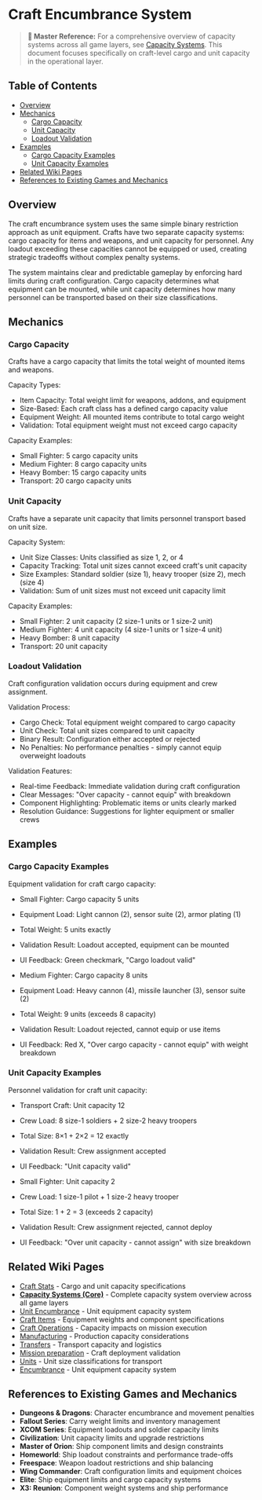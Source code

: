 # Craft Encumbrance System

> **📖 Master Reference:** For a comprehensive overview of capacity systems across all game layers, see [Capacity Systems](../core/Capacity_Systems.md). This document focuses specifically on craft-level cargo and unit capacity in the operational layer.

## Table of Contents
- [Overview](#overview)
- [Mechanics](#mechanics)
  - [Cargo Capacity](#cargo-capacity)
  - [Unit Capacity](#unit-capacity)
  - [Loadout Validation](#loadout-validation)
- [Examples](#examples)
  - [Cargo Capacity Examples](#cargo-capacity-examples)
  - [Unit Capacity Examples](#unit-capacity-examples)
- [Related Wiki Pages](#related-wiki-pages)
- [References to Existing Games and Mechanics](#references-to-existing-games-and-mechanics)

## Overview

The craft encumbrance system uses the same simple binary restriction approach as unit equipment. Crafts have two separate capacity systems: cargo capacity for items and weapons, and unit capacity for personnel. Any loadout exceeding these capacities cannot be equipped or used, creating strategic tradeoffs without complex penalty systems.

The system maintains clear and predictable gameplay by enforcing hard limits during craft configuration. Cargo capacity determines what equipment can be mounted, while unit capacity determines how many personnel can be transported based on their size classifications.

## Mechanics

### Cargo Capacity

Crafts have a cargo capacity that limits the total weight of mounted items and weapons.

Capacity Types:
- Item Capacity: Total weight limit for weapons, addons, and equipment
- Size-Based: Each craft class has a defined cargo capacity value
- Equipment Weight: All mounted items contribute to total cargo weight
- Validation: Total equipment weight must not exceed cargo capacity

Capacity Examples:
- Small Fighter: 5 cargo capacity units
- Medium Fighter: 8 cargo capacity units
- Heavy Bomber: 15 cargo capacity units
- Transport: 20 cargo capacity units

### Unit Capacity

Crafts have a separate unit capacity that limits personnel transport based on unit size.

Capacity System:
- Unit Size Classes: Units classified as size 1, 2, or 4
- Capacity Tracking: Total unit sizes cannot exceed craft's unit capacity
- Size Examples: Standard soldier (size 1), heavy trooper (size 2), mech (size 4)
- Validation: Sum of unit sizes must not exceed unit capacity limit

Capacity Examples:
- Small Fighter: 2 unit capacity (2 size-1 units or 1 size-2 unit)
- Medium Fighter: 4 unit capacity (4 size-1 units or 1 size-4 unit)
- Heavy Bomber: 8 unit capacity
- Transport: 20 unit capacity

### Loadout Validation

Craft configuration validation occurs during equipment and crew assignment.

Validation Process:
- Cargo Check: Total equipment weight compared to cargo capacity
- Unit Check: Total unit sizes compared to unit capacity
- Binary Result: Configuration either accepted or rejected
- No Penalties: No performance penalties - simply cannot equip overweight loadouts

Validation Features:
- Real-time Feedback: Immediate validation during craft configuration
- Clear Messages: "Over capacity - cannot equip" with breakdown
- Component Highlighting: Problematic items or units clearly marked
- Resolution Guidance: Suggestions for lighter equipment or smaller crews

## Examples

### Cargo Capacity Examples

Equipment validation for craft cargo capacity:

- Small Fighter: Cargo capacity 5 units
- Equipment Load: Light cannon (2), sensor suite (2), armor plating (1)
- Total Weight: 5 units exactly
- Validation Result: Loadout accepted, equipment can be mounted
- UI Feedback: Green checkmark, "Cargo loadout valid"

- Medium Fighter: Cargo capacity 8 units
- Equipment Load: Heavy cannon (4), missile launcher (3), sensor suite (2)
- Total Weight: 9 units (exceeds 8 capacity)
- Validation Result: Loadout rejected, cannot equip or use items
- UI Feedback: Red X, "Over cargo capacity - cannot equip" with weight breakdown

### Unit Capacity Examples

Personnel validation for craft unit capacity:

- Transport Craft: Unit capacity 12
- Crew Load: 8 size-1 soldiers + 2 size-2 heavy troopers
- Total Size: 8×1 + 2×2 = 12 exactly
- Validation Result: Crew assignment accepted
- UI Feedback: "Unit capacity valid"

- Small Fighter: Unit capacity 2
- Crew Load: 1 size-1 pilot + 1 size-2 heavy trooper
- Total Size: 1 + 2 = 3 (exceeds 2 capacity)
- Validation Result: Crew assignment rejected, cannot deploy
- UI Feedback: "Over unit capacity - cannot assign" with size breakdown

## Related Wiki Pages

- [Craft Stats](Stats.md) - Cargo and unit capacity specifications
- **[Capacity Systems (Core)](../core/Capacity_Systems.md)** - Complete capacity system overview across all game layers
- [Unit Encumbrance](../units/Encumbrance.md) - Unit equipment capacity system
- [Craft Items](Items.md) - Equipment weights and component specifications
- [Craft Operations](geoscape/Craft%20Operations.md) - Capacity impacts on mission execution
- [Manufacturing](economy/Manufacturing.md) - Production capacity considerations
- [Transfers](economy/Transfers.md) - Transport capacity and logistics
- [Mission preparation](battlescape/Mission%20preparation.md) - Craft deployment validation
- [Units](units/Units.md) - Unit size classifications for transport
- [Encumbrance](units/Encumbrance.md) - Unit equipment capacity system

## References to Existing Games and Mechanics

- **Dungeons & Dragons**: Character encumbrance and movement penalties
- **Fallout Series**: Carry weight limits and inventory management
- **XCOM Series**: Equipment loadouts and soldier capacity limits
- **Civilization**: Unit capacity limits and upgrade restrictions
- **Master of Orion**: Ship component limits and design constraints
- **Homeworld**: Ship loadout constraints and performance trade-offs
- **Freespace**: Weapon loadout restrictions and ship balancing
- **Wing Commander**: Craft configuration limits and equipment choices
- **Elite**: Ship equipment limits and cargo capacity systems
- **X3: Reunion**: Component weight systems and ship performance

